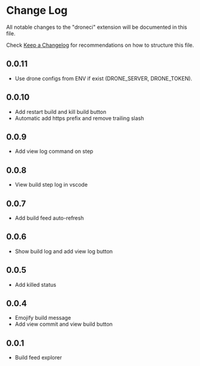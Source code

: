 # Change Log

All notable changes to the "droneci" extension will be documented in this file.

Check [Keep a Changelog](http://keepachangelog.com/) for recommendations on how to structure this file.

## 0.0.11

- Use drone configs from ENV if exist (DRONE_SERVER, DRONE_TOKEN).

## 0.0.10

- Add restart build and kill build button
- Automatic add https prefix and remove trailing slash

## 0.0.9

- Add view log command on step

## 0.0.8

- View build step log in vscode

## 0.0.7

- Add build feed auto-refresh

## 0.0.6

- Show build log and add view log button

## 0.0.5

- Add killed status

## 0.0.4

- Emojify build message
- Add view commit and view build button

## 0.0.1

- Build feed explorer